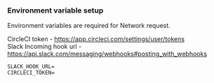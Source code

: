 ### Environment variable setup

Environment variables are required for Network request.

CircleCI token - https://app.circleci.com/settings/user/tokens<br/>
Slack Incoming hook url - https://api.slack.com/messaging/webhooks#posting_with_webhooks

```dotenv
SLACK_HOOK_URL=
CIRCLECI_TOKEN=
```
